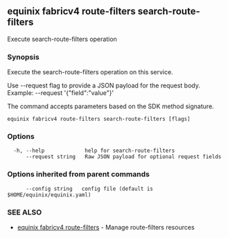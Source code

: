 ## equinix fabricv4 route-filters search-route-filters

Execute search-route-filters operation

### Synopsis

Execute the search-route-filters operation on this service.

Use --request flag to provide a JSON payload for the request body.
Example: --request '{"field":"value"}'

The command accepts parameters based on the SDK method signature.

```
equinix fabricv4 route-filters search-route-filters [flags]
```

### Options

```
  -h, --help             help for search-route-filters
      --request string   Raw JSON payload for optional request fields
```

### Options inherited from parent commands

```
      --config string   config file (default is $HOME/equinix/equinix.yaml)
```

### SEE ALSO

* [equinix fabricv4 route-filters](equinix_fabricv4_route-filters.md)	 - Manage route-filters resources

